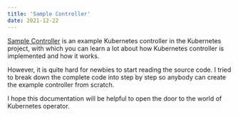 ```yaml
---
title: 'Sample Controller'
date: 2021-12-22
---
```


[Sample Controller](https://github.com/kubernetes/sample-controller/) is an example Kubernetes controller in the Kubernetes project, with which you can learn a lot about how Kubernetes controller is implemented and how it works.

However, it is quite hard for newbies to start reading the source code. I tried to break down the complete code into step by step so anybody can create the example controller from scratch.

I hope this documentation will be helpful to open the door to the world of Kubernetes operator.
